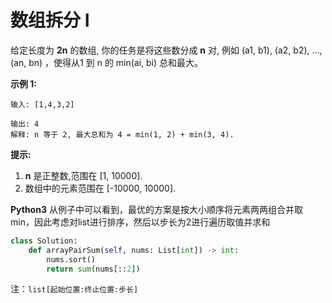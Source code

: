 # 数组拆分 I

给定长度为 **2n** 的数组, 你的任务是将这些数分成 **n** 对, 例如 (a1, b1), (a2, b2), ..., (an, bn) ，使得从1 到 n 的 min(ai, bi) 总和最大。

**示例 1:**

```
输入: [1,4,3,2]

输出: 4
解释: n 等于 2, 最大总和为 4 = min(1, 2) + min(3, 4).
```

**提示:**

1. **n** 是正整数,范围在 [1, 10000].
2. 数组中的元素范围在 [-10000, 10000].

**Python3**  从例子中可以看到，最优的方案是按大小顺序将元素两两组合并取min，因此考虑对list进行排序，然后以步长为2进行遍历取值并求和

```python
class Solution:
    def arrayPairSum(self, nums: List[int]) -> int:
        nums.sort()
        return sum(nums[::2])
```

注：`list[起始位置:终止位置:步长]`

